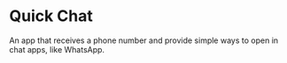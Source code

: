 # Quick Chat

An app that receives a phone number and provide simple ways to open in chat apps, like WhatsApp.
